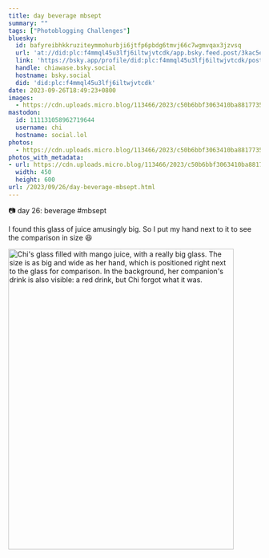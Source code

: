 ```yaml
---
title: day beverage mbsept
summary: ""
tags: ["Photoblogging Challenges"]
bluesky:
  id: bafyreibhkkruziteymmohurbji6jtfp6pbdg6tmvj66c7wgmvqax3jzvsq
  url: 'at://did:plc:f4mmql45u3lfj6iltwjvtcdk/app.bsky.feed.post/3kac5eqczbi23'
  link: 'https://bsky.app/profile/did:plc:f4mmql45u3lfj6iltwjvtcdk/post/3kac5eqczbi23'
  handle: chiawase.bsky.social
  hostname: bsky.social
  did: 'did:plc:f4mmql45u3lfj6iltwjvtcdk'
date: 2023-09-26T18:49:23+0800
images:
  - https://cdn.uploads.micro.blog/113466/2023/c50b6bbf3063410ba8817735e5745dc2.jpg
mastodon:
  id: 111131058962719644
  username: chi
  hostname: social.lol
photos:
  - https://cdn.uploads.micro.blog/113466/2023/c50b6bbf3063410ba8817735e5745dc2.jpg
photos_with_metadata:
- url: https://cdn.uploads.micro.blog/113466/2023/c50b6bbf3063410ba8817735e5745dc2.jpg
  width: 450
  height: 600
url: /2023/09/26/day-beverage-mbsept.html
---
```


📷 day 26: beverage #mbsept

I found this glass of juice amusingly big. So I put my hand next to it to see the comparison in size 😆

<img src="uploads/2023/c50b6bbf3063410ba8817735e5745dc2.jpg" width="450" height="600" alt="Chi's glass filled with mango juice, with a really big glass. The size is as big and wide as her hand, which is positioned right next to the glass for comparison. In the background, her companion's drink is also visible: a red drink, but Chi forgot what it was.">
